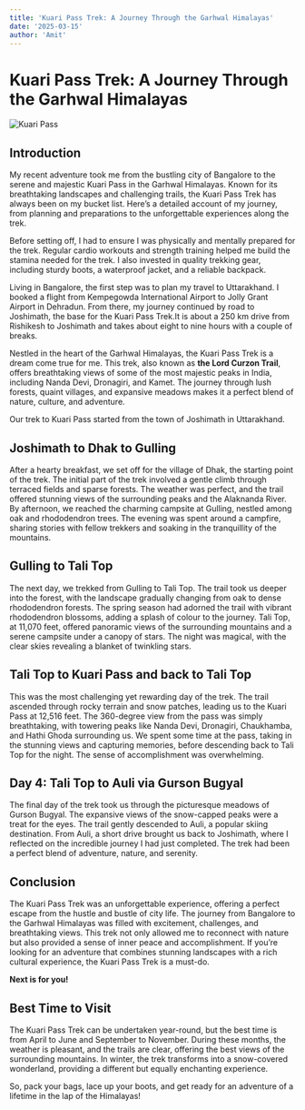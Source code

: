 ```yaml
---
title: 'Kuari Pass Trek: A Journey Through the Garhwal Himalayas'
date: '2025-03-15'
author: 'Amit'
---
```


# Kuari Pass Trek: A Journey Through the Garhwal Himalayas

![Kuari Pass](https://raw.githubusercontent.com/mmaismma/baha-assets/refs/heads/main/images/trek/plan/kuaripassviadhak/kuaripassviadhak_detail3.png)

## Introduction

My recent adventure took me from the bustling city of Bangalore to the
serene and majestic Kuari Pass in the Garhwal Himalayas. Known for its
breathtaking landscapes and challenging trails, the Kuari Pass Trek has
always been on my bucket list. Here’s a detailed account of my journey,
from planning and preparations to the unforgettable experiences along
the trek.

Before setting off, I had to ensure I was physically and mentally
prepared for the trek. Regular cardio workouts and strength training
helped me build the stamina needed for the trek. I also invested in
quality trekking gear, including sturdy boots, a waterproof jacket, and
a reliable backpack.

Living in Bangalore, the first step was to plan my travel to
Uttarakhand. I booked a flight from Kempegowda International Airport to
Jolly Grant Airport in Dehradun. From there, my journey continued by
road to Joshimath, the base for the Kuari Pass Trek.It is about a 250
km drive from Rishikesh to Joshimath and takes about eight to nine hours
with a couple of breaks.

Nestled in the heart of the Garhwal Himalayas, the Kuari Pass Trek is a
dream come true for me. This trek, also known as **the Lord Curzon
Trail**, offers breathtaking views of some of the most majestic peaks in
India, including Nanda Devi, Dronagiri, and Kamet. The journey through
lush forests, quaint villages, and expansive meadows makes it a perfect
blend of nature, culture, and adventure.

Our trek to Kuari Pass started from the town of Joshimath in
Uttarakhand.

## Joshimath to Dhak to Gulling

After a hearty breakfast, we set off for the village of Dhak, the
starting point of the trek. The initial part of the trek involved a
gentle climb through terraced fields and sparse forests. The weather was
perfect, and the trail offered stunning views of the surrounding peaks
and the Alaknanda River. By afternoon, we reached the charming campsite
at Gulling, nestled among oak and rhododendron trees. The evening was
spent around a campfire, sharing stories with fellow trekkers and
soaking in the tranquillity of the mountains.

## Gulling to Tali Top

The next day, we trekked from Gulling to Tali Top. The trail took us
deeper into the forest, with the landscape gradually changing from oak
to dense rhododendron forests. The spring season had adorned the trail
with vibrant rhododendron blossoms, adding a splash of colour to the
journey. Tali Top, at 11,070 feet, offered panoramic views of the
surrounding mountains and a serene campsite under a canopy of stars. The
night was magical, with the clear skies revealing a blanket of twinkling
stars.

## Tali Top to Kuari Pass and back to Tali Top

This was the most challenging yet rewarding day of the trek. The trail
ascended through rocky terrain and snow patches, leading us to the Kuari
Pass at 12,516 feet. The 360-degree view from the pass was simply
breathtaking, with towering peaks like Nanda Devi, Dronagiri,
Chaukhamba, and Hathi Ghoda surrounding us. We spent some time at the
pass, taking in the stunning views and capturing memories, before
descending back to Tali Top for the night. The sense of accomplishment
was overwhelming.

## Day 4: Tali Top to Auli via Gurson Bugyal

The final day of the trek took us through the picturesque meadows of
Gurson Bugyal. The expansive views of the snow-capped peaks were a treat
for the eyes. The trail gently descended to Auli, a popular skiing
destination. From Auli, a short drive brought us back to Joshimath,
where I reflected on the incredible journey I had just completed. The
trek had been a perfect blend of adventure, nature, and serenity.

## Conclusion

The Kuari Pass Trek was an unforgettable experience, offering a perfect
escape from the hustle and bustle of city life. The journey from
Bangalore to the Garhwal Himalayas was filled with excitement,
challenges, and breathtaking views. This trek not only allowed me to
reconnect with nature but also provided a sense of inner peace and
accomplishment. If you’re looking for an adventure that combines
stunning landscapes with a rich cultural experience, the Kuari Pass Trek
is a must-do.

**Next is for you!**

## Best Time to Visit

The Kuari Pass Trek can be undertaken year-round, but the best time is
from April to June and September to November. During these months, the
weather is pleasant, and the trails are clear, offering the best views
of the surrounding mountains. In winter, the trek transforms into a
snow-covered wonderland, providing a different but equally enchanting
experience.

So, pack your bags, lace up your boots, and get ready for an adventure
of a lifetime in the lap of the Himalayas!

